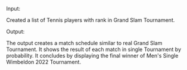 Input:

Created a list of Tennis players with rank in Grand Slam Tournament.

Output:

The output creates a match schedule similar to real Grand Slam Tournament. 
It shows the result of each match in single Tournament by probability.
It concludes by displaying the final winner of Men's Single Wimbeldon 2022 Tournament.


